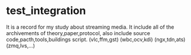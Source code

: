 # test_integration
It is a record for my study about streaming media.
It include all of the archivements of theory,paper,protocol,
also include source code,pacth,tools,buildings script.
(vlc,ffm,gst)
(wbc,ocv,kdi)
(ngx,tdn,ats)
(zmq,lvs,...)
